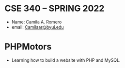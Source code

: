 # CSE 340 – SPRING 2022
  - Name: Camila A. Romero
  - email: Camilaar@byui.edu

  # PHPMotors
  - Learning how to build a website with PHP and MySQL.